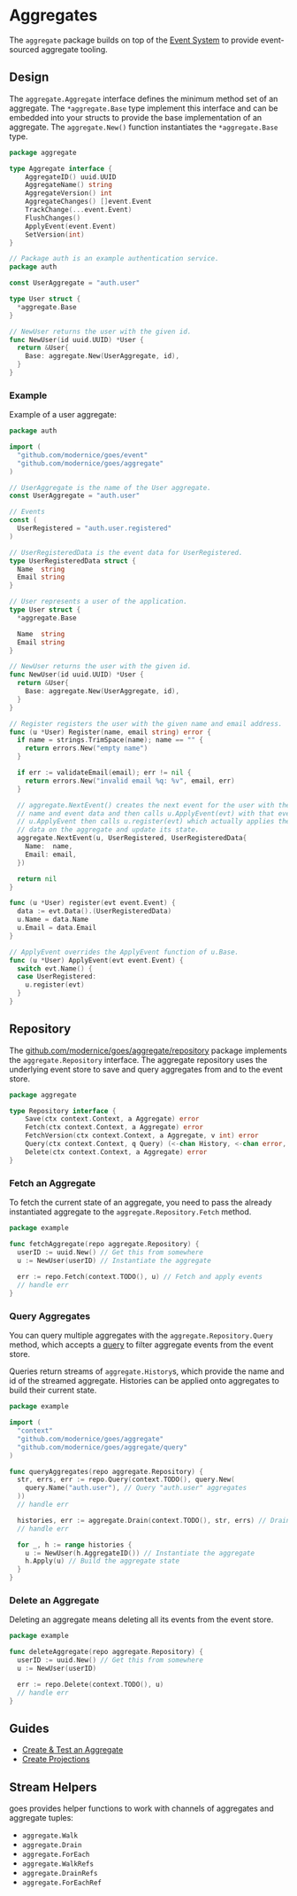 # Aggregates

The `aggregate` package builds on top of the [Event System](../event) to provide
event-sourced aggregate tooling.

## Design

The `aggregate.Aggregate` interface defines the minimum method set of an
aggregate. The `*aggregate.Base` type implement this interface and can be
embedded into your structs to provide the base implementation of an aggregate.
The `aggregate.New()` function instantiates the `*aggregate.Base` type.

```go
package aggregate

type Aggregate interface {
	AggregateID() uuid.UUID
	AggregateName() string
	AggregateVersion() int
	AggregateChanges() []event.Event
	TrackChange(...event.Event)
	FlushChanges()
	ApplyEvent(event.Event)
	SetVersion(int)
}
```

```go
// Package auth is an example authentication service.
package auth

const UserAggregate = "auth.user"

type User struct {
  *aggregate.Base
}

// NewUser returns the user with the given id.
func NewUser(id uuid.UUID) *User {
  return &User{
    Base: aggregate.New(UserAggregate, id),
  }
}
```

### Example

Example of a user aggregate:

```go
package auth

import (
  "github.com/modernice/goes/event"
  "github.com/modernice/goes/aggregate"
)

// UserAggregate is the name of the User aggregate.
const UserAggregate = "auth.user"

// Events
const (
  UserRegistered = "auth.user.registered"
)

// UserRegisteredData is the event data for UserRegistered.
type UserRegisteredData struct {
  Name  string
  Email string
}

// User represents a user of the application.
type User struct {
  *aggregate.Base

  Name  string
  Email string
}

// NewUser returns the user with the given id.
func NewUser(id uuid.UUID) *User {
  return &User{
    Base: aggregate.New(UserAggregate, id),
  }
}

// Register registers the user with the given name and email address.
func (u *User) Register(name, email string) error {
  if name = strings.TrimSpace(name); name == "" {
    return errors.New("empty name")
  }

  if err := validateEmail(email); err != nil {
    return errors.New("invalid email %q: %v", email, err)
  }

  // aggregate.NextEvent() creates the next event for the user with the given
  // name and event data and then calls u.ApplyEvent(evt) with that event.
  // u.ApplyEvent then calls u.register(evt) which actually applies the event
  // data on the aggregate and update its state.
  aggregate.NextEvent(u, UserRegistered, UserRegisteredData{
    Name:  name,
    Email: email,
  })

  return nil
}

func (u *User) register(evt event.Event) {
  data := evt.Data().(UserRegisteredData)
  u.Name = data.Name
  u.Email = data.Email
}

// ApplyEvent overrides the ApplyEvent function of u.Base.
func (u *User) ApplyEvent(evt event.Event) {
  switch evt.Name() {
  case UserRegistered:
    u.register(evt)
  }
}
```

## Repository

The [github.com/modernice/goes/aggregate/repository](
../aggregate/repository) package implements the `aggregate.Repository` interface.
The aggregate repository uses the underlying event store to save and
query aggregates from and to the event store.

```go
package aggregate

type Repository interface {
	Save(ctx context.Context, a Aggregate) error
	Fetch(ctx context.Context, a Aggregate) error
	FetchVersion(ctx context.Context, a Aggregate, v int) error
	Query(ctx context.Context, q Query) (<-chan History, <-chan error, error)
	Delete(ctx context.Context, a Aggregate) error
}
```

### Fetch an Aggregate

To fetch the current state of an aggregate, you need to pass the already
instantiated aggregate to the `aggregate.Repository.Fetch` method.

```go
package example

func fetchAggregate(repo aggregate.Repository) {
  userID := uuid.New() // Get this from somewhere
  u := NewUser(userID) // Instantiate the aggregate
  
  err := repo.Fetch(context.TODO(), u) // Fetch and apply events
  // handle err
}
```

### Query Aggregates

You can query multiple aggregates with the `aggregate.Repository.Query` method,
which accepts a [query](../aggregate/query) to filter aggregate events from the
event store.

Queries return streams of `aggregate.History`s, which provide the name and id of
the streamed aggregate. Histories can be applied onto aggregates to build their
current state.

```go
package example

import (
  "context"
  "github.com/modernice/goes/aggregate"
  "github.com/modernice/goes/aggregate/query"
)

func queryAggregates(repo aggregate.Repository) {
  str, errs, err := repo.Query(context.TODO(), query.New(
    query.Name("auth.user"), // Query "auth.user" aggregates
  ))
  // handle err

  histories, err := aggregate.Drain(context.TODO(), str, errs) // Drain the stream
  // handle err

  for _, h := range histories {
    u := NewUser(h.AggregateID()) // Instantiate the aggregate
    h.Apply(u) // Build the aggregate state
  }
}
```

### Delete an Aggregate

Deleting an aggregate means deleting all its events from the event store.

```go
package example

func deleteAggregate(repo aggregate.Repository) {
  userID := uuid.New() // Get this from somewhere
  u := NewUser(userID)

  err := repo.Delete(context.TODO(), u)
  // handle err
}
```

## Guides

- [Create & Test an Aggregate](../examples/aggregate)
- [Create Projections](../examples/projection)

## Stream Helpers

goes provides helper functions to work with channels of aggregates and aggregate tuples:

- `aggregate.Walk`
- `aggregate.Drain`
- `aggregate.ForEach`
- `aggregate.WalkRefs`
- `aggregate.DrainRefs`
- `aggregate.ForEachRef`


